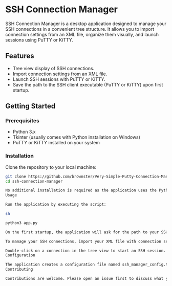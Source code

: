 # SSH Connection Manager

SSH Connection Manager is a desktop application designed to manage your SSH connections in a convenient tree structure. It allows you to import connection settings from an XML file, organize them visually, and launch sessions using PuTTY or KiTTY. 

## Features

- Tree view display of SSH connections.
- Import connection settings from an XML file.
- Launch SSH sessions with PuTTY or KiTTY.
- Save the path to the SSH client executable (PuTTY or KiTTY) upon first startup.

## Getting Started

### Prerequisites

- Python 3.x
- Tkinter (usually comes with Python installation on Windows)
- PuTTY or KiTTY installed on your system

### Installation

Clone the repository to your local machine:

```sh
git clone https://github.com/brownster/Very-Simple-Putty-Connection-Manager.git
cd ssh-connection-manager

No additional installation is required as the application uses the Python standard library, except for the SSH client (PuTTY/KiTTY), which needs to be installed separately.
Usage

Run the application by executing the script:

sh

python3 app.py

On the first startup, the application will ask for the path to your SSH client executable. This path will be saved for future use.

To manage your SSH connections, import your XML file with connection settings by clicking on the "Import XML" button.

Double-click on a connection in the tree view to start an SSH session.
Configuration

The application creates a configuration file named ssh_manager_config.txt to store the path to the SSH client executable. If you need to change this path after the first setup, edit this file directly.
Contributing

Contributions are welcome. Please open an issue first to discuss what you would like to change.
